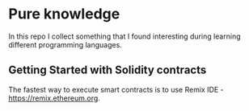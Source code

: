 # Pure knowledge

In this repo I collect something that I found interesting during learning different programming languages.

## Getting Started with Solidity contracts

The fastest way to execute smart contracts is to use Remix IDE - https://remix.ethereum.org.